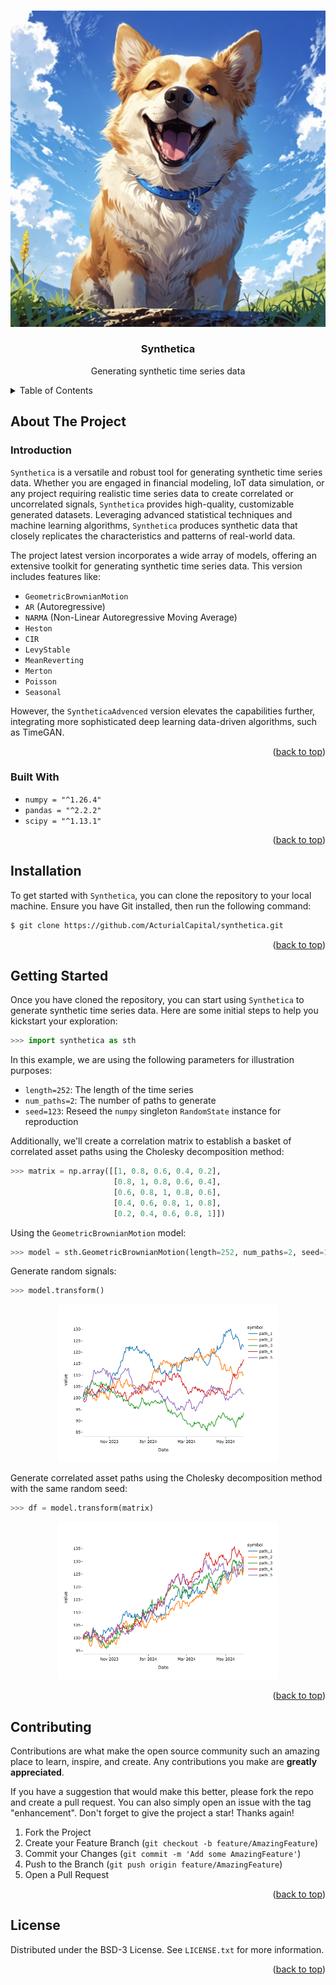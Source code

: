 <a name="readme-top"></a>

<!-- PROJECT LOGO -->
<br />
<div align="center">
  <a href="https://github.com/ActurialCapital/synthetica">
    <img src="docs/static/logo.png" alt="Logo">
  </a>
  <h3 align="center">Synthetica</h3>
  <p align="center">
    Generating synthetic time series data
  </p>
</div>

<!-- TABLE OF CONTENTS -->
<details>
  <summary>Table of Contents</summary>
  <ol>
    <li>
      <a href="#about-the-project">About The Project</a>
        <ul>
            <li><a href="#introduction">Introduction</a></li>
        </ul>
        <ul>
            <li><a href="#built-with">Built With</a></li>
        </ul>
    </li>
    <li><a href="#installation">Installation</a></li>
    <li><a href="#getting-started">Getting Started</a></li>
    <li><a href="#contributing">Contributing</a></li>
    <li><a href="#license">License</a></li>
  </ol>
</details>



<!-- ABOUT THE PROJECT -->
## About The Project

### Introduction

`Synthetica` is a versatile and robust tool for generating synthetic time series data. Whether you are engaged in financial modeling, IoT data simulation, or any project requiring realistic time series data to create correlated or uncorrelated signals, `Synthetica` provides high-quality, customizable generated datasets. Leveraging advanced statistical techniques and machine learning algorithms, `Synthetica` produces synthetic data that closely replicates the characteristics and patterns of real-world data.

The project latest version incorporates a wide array of models, offering an extensive toolkit for generating synthetic time series data. This version includes features like:

* `GeometricBrownianMotion`
* `AR` (Autoregressive)
* `NARMA` (Non-Linear Autoregressive Moving Average)
* `Heston`
* `CIR`
* `LevyStable`
* `MeanReverting`
* `Merton`
* `Poisson`
* `Seasonal`

However, the `SyntheticaAdvenced` version elevates the capabilities further, integrating more sophisticated deep learning data-driven algorithms, such as TimeGAN.

<p align="right">(<a href="#readme-top">back to top</a>)</p>

### Built With

* `numpy = "^1.26.4"`
* `pandas = "^2.2.2"`
* `scipy = "^1.13.1"`

<p align="right">(<a href="#readme-top">back to top</a>)</p>

<!-- GETTING STARTED -->
## Installation

To get started with `Synthetica`, you can clone the repository to your local machine. Ensure you have Git installed, then run the following command:

```sh
$ git clone https://github.com/ActurialCapital/synthetica.git
```

<p align="right">(<a href="#readme-top">back to top</a>)</p>

<!-- USAGE EXAMPLES -->
## Getting Started

Once you have cloned the repository, you can start using `Synthetica` to generate synthetic time series data. Here are some initial steps to help you kickstart your exploration:

```python
>>> import synthetica as sth
```

In this example, we are using the following parameters for illustration purposes:

* `length=252`: The length of the time series
* `num_paths=2`: The number of paths to generate
* `seed=123`: Reseed the `numpy` singleton `RandomState` instance for reproduction

Additionally, we'll create a correlation matrix to establish a basket of correlated asset paths using the Cholesky decomposition method:

```python
>>> matrix = np.array([[1, 0.8, 0.6, 0.4, 0.2],
                       [0.8, 1, 0.8, 0.6, 0.4],
                       [0.6, 0.8, 1, 0.8, 0.6],
                       [0.4, 0.6, 0.8, 1, 0.8],
                       [0.2, 0.4, 0.6, 0.8, 1]])
```

Using the `GeometricBrownianMotion` model:

```python
>>> model = sth.GeometricBrownianMotion(length=252, num_paths=2, seed=123)
```

Generate random signals:

```python
>>> model.transform()
```

<p align="center"><img src="docs/static/gbm_random_transform.png" alt="chart-1" width="70%" height="70%"></p>

Generate correlated asset paths using the Cholesky decomposition method with the same random seed:

```python
>>> df = model.transform(matrix)
```

<p align="center"><img src="docs/static/gbm_corr_transform.png" alt="chart-2"  width="70%" height="70%"></p>


<p align="right">(<a href="#readme-top">back to top</a>)</p>

<!-- CONTRIBUTING -->
## Contributing

Contributions are what make the open source community such an amazing place to learn, inspire, and create. Any contributions you make are **greatly appreciated**.

If you have a suggestion that would make this better, please fork the repo and create a pull request. You can also simply open an issue with the tag "enhancement".
Don't forget to give the project a star! Thanks again!

1. Fork the Project
2. Create your Feature Branch (`git checkout -b feature/AmazingFeature`)
3. Commit your Changes (`git commit -m 'Add some AmazingFeature'`)
4. Push to the Branch (`git push origin feature/AmazingFeature`)
5. Open a Pull Request

<p align="right">(<a href="#readme-top">back to top</a>)</p>


<!-- LICENSE -->
## License

Distributed under the BSD-3 License. See `LICENSE.txt` for more information.

<p align="right">(<a href="#readme-top">back to top</a>)</p>

